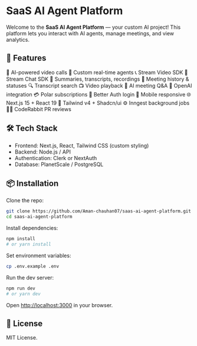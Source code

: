 # SaaS AI Agent Platform

Welcome to the **SaaS AI Agent Platform** — your custom AI project! This platform lets you interact with AI agents, manage meetings, and view analytics.

## 🚀 Features

🤖 AI-powered video calls
🧠 Custom real-time agents
📞 Stream Video SDK
💬 Stream Chat SDK
📝 Summaries, transcripts, recordings
📂 Meeting history & statuses
🔍 Transcript search
📺 Video playback
💬 AI meeting Q&A
🧠 OpenAI integration
💳 Polar subscriptions
🔐 Better Auth login
📱 Mobile responsive
🌐 Next.js 15 + React 19
🎨 Tailwind v4 + Shadcn/ui
⚙️ Inngest background jobs
🧑‍💻 CodeRabbit PR reviews

## 🛠️ Tech Stack

* Frontend: Next.js, React, Tailwind CSS (custom styling)
* Backend: Node.js / API
* Authentication: Clerk or NextAuth
* Database: PlanetScale / PostgreSQL

## 📦 Installation

Clone the repo:

```bash
git clone https://github.com/Aman-chauhan07/saas-ai-agent-platform.git
cd saas-ai-agent-platform
```

Install dependencies:

```bash
npm install
# or yarn install
```

Set environment variables:

```bash
cp .env.example .env
```

Run the dev server:

```bash
npm run dev
# or yarn dev
```

Open [http://localhost:3000](http://localhost:3000) in your browser.

## 📄 License

MIT License.
